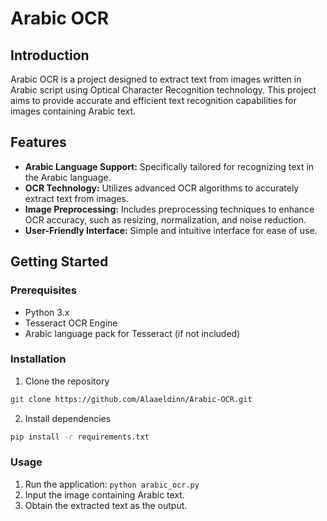 # Arabic OCR 

## Introduction

Arabic OCR is a project designed to extract text from images written in Arabic script using Optical Character Recognition technology. This project aims to provide accurate and efficient text recognition capabilities for images containing Arabic text.

## Features

- **Arabic Language Support:** Specifically tailored for recognizing text in the Arabic language.
- **OCR Technology:** Utilizes advanced OCR algorithms to accurately extract text from images.
- **Image Preprocessing:** Includes preprocessing techniques to enhance OCR accuracy, such as resizing, normalization, and noise reduction.
- **User-Friendly Interface:** Simple and intuitive interface for ease of use.

## Getting Started

### Prerequisites

- Python 3.x
- Tesseract OCR Engine
- Arabic language pack for Tesseract (if not included)

### Installation

1. Clone the repository
```bash 
git clone https://github.com/Alaaeldinn/Arabic-OCR.git
```

2. Install dependencies
```bash
pip install -r requirements.txt
```

   
### Usage

1. Run the application: `python arabic_ocr.py`
2. Input the image containing Arabic text.
3. Obtain the extracted text as the output.

